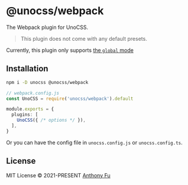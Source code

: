 # @unocss/webpack

The Webpack plugin for UnoCSS.

> This plugin does not come with any default presets.

Currently, this plugin only supports [the `global` mode](https://github.com/unocss/unocss/blob/main/packages/vite/src/types.ts#L11-L21)

## Installation

```bash
npm i -D unocss @unocss/webpack
```

```ts
// webpack.config.js
const UnoCSS = require('unocss/webpack').default

module.exports = {
  plugins: [
    UnoCSS({ /* options */ }),
  ],
}
```

Or you can have the config file in `unocss.config.js` or `unocss.config.ts`.

## License

MIT License &copy; 2021-PRESENT [Anthony Fu](https://github.com/antfu)
